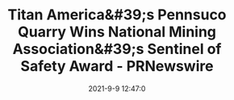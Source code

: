 ---
"title": "Titan America&amp;#39;s Pennsuco Quarry Wins National Mining Association&amp;#39;s Sentinel of Safety Award - PRNewswire"
"date": "2021-9-9 12:47:0"
"feed_name": "GOOGLENEWSMINING"
"feed_website": "https://news.google.com/search?q=mining%2Bincident&hl=en-US&gl=US&ceid=US:en"
"feed_rss": "https://news.google.com/rss/search?q=mining%2Bincident&hl=en-US&gl=US&ceid=US:en"
"link": "https://www.prnewswire.com/news-releases/titan-americas-pennsuco-quarry-wins-national-mining-associations-sentinel-of-safety-award-301372235.html"
"file": "_posts/2021-1-1-e6fd228c847ab4215e77bd35187d46b5c4a3fbe2.md"
"accident": "0"
"drilling": "0"
---